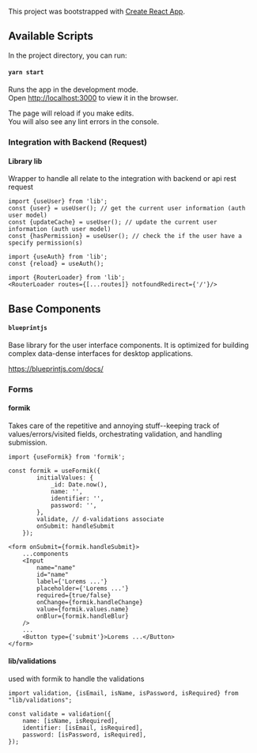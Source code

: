 This project was bootstrapped with [Create React App](https://github.com/facebook/create-react-app).

## Available Scripts

In the project directory, you can run:

#### `yarn start`

Runs the app in the development mode.<br />
Open [http://localhost:3000](http://localhost:3000) to view it in the browser.

The page will reload if you make edits.<br />
You will also see any lint errors in the console.

### Integration with Backend (Request)

#### Library lib
Wrapper to handle all relate to the integration with backend or api rest request

```
import {useUser} from 'lib';
const {user} = useUser(); // get the current user information (auth user model)
const {updateCache} = useUser(); // update the current user information (auth user model)
const {hasPermission} = useUser(); // check the if the user have a specify permission(s)
```
```
import {useAuth} from 'lib';
const {reload} = useAuth();
```

```
import {RouterLoader} from 'lib';
<RouterLoader routes={[...routes]} notfoundRedirect={'/'}/>
```

## Base Components

#### `blueprintjs`
Base library for the user interface components. It is optimized for building complex data-dense interfaces for desktop applications.

https://blueprintjs.com/docs/

### Forms
#### formik
Takes care of the repetitive and annoying stuff--keeping track of values/errors/visited fields, orchestrating validation, and handling submission.
```
import {useFormik} from 'formik';

const formik = useFormik({
        initialValues: {
            _id: Date.now(),
            name: '',
            identifier: '',
            password: '',
        },
        validate, // d-validations associate
        onSubmit: handleSubmit
    });

<form onSubmit={formik.handleSubmit}>
    ...components
    <Input
        name="name"
        id="name"
        label={'Lorems ...'}
        placeholder={'Lorems ...'}
        required={true/false}
        onChange={formik.handleChange}
        value={formik.values.name}
        onBlur={formik.handleBlur}
    />
    ...
    <Button type={'submit'}>Lorems ...</Button>
</form>

```

#### lib/validations
used with formik to handle the validations
```
import validation, {isEmail, isName, isPassword, isRequired} from "lib/validations";

const validate = validation({
    name: [isName, isRequired],
    identifier: [isEmail, isRequired],
    password: [isPassword, isRequired],
});
```
